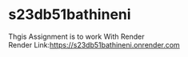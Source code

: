 # s23db51bathineni
Thgis Assignment is to work With Render<br>
Render Link:https://s23db51bathineni.onrender.com

